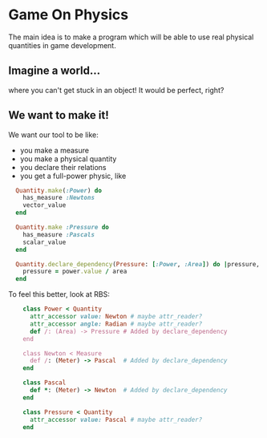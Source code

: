 # Game On Physics
The main idea is to make a program which will be able to use real physical quantities in game development.

## Imagine a world...
where you can't get stuck in an object!
It would be perfect, right?

## We want to make it!
We want our tool to be like:
- you make a measure
- you make a physical quantity
- you declare their relations
- you get a full-power physic, like

```Ruby
  Quantity.make(:Power) do
    has_measure :Newtons
    vector_value
  end

  Quantity.make :Pressure do
    has_measure :Pascals
    scalar_value
  end

  Quantity.declare_dependency(Pressure: [:Power, :Area]) do |pressure, power, area|
    pressure = power.value / area
  end
```

To feel this better, look at RBS:

```Ruby
    class Power < Quantity
      attr_accessor value: Newton # maybe attr_reader?
      attr_accessor angle: Radian # maybe attr_reader?
      def /: (Area) -> Pressure # Added by declare_dependency
    end

    class Newton < Measure
      def /: (Meter) -> Pascal  # Added by declare_dependency
    end

    class Pascal
      def *: (Meter) -> Newton  # Added by declare_dependency
    end

    class Pressure < Quantity
      attr_accessor value: Pascal # maybe attr_reader?
    end
```

